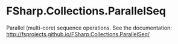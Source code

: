 FSharp.Collections.ParallelSeq
==============================

Parallel (multi-core) sequence operations. See the documentation: http://fsprojects.github.io/FSharp.Collections.ParallelSeq/
